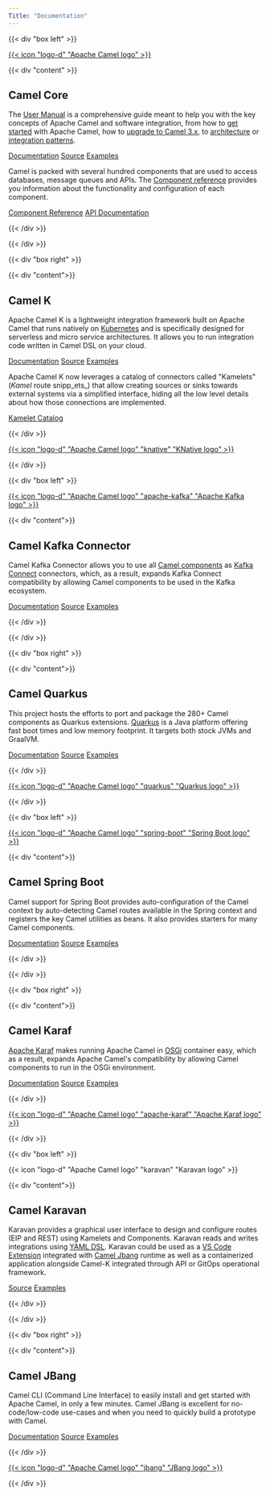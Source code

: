```yaml
---
Title: "Documentation"
---
```

{{< div "box left" >}}

<a href="/manual/" class="icon" title="Camel User Manual">{{< icon "logo-d" "Apache Camel logo" >}}</a>

{{< div "content" >}}

## Camel Core

The [User Manual](/manual/) is a comprehensive guide meant to help you with the key concepts of Apache Camel and software integration, from how to [get started](/manual/getting-started.html) with Apache Camel, how to [upgrade to Camel 3.x](/manual/camel-3x-upgrade-guide.html), to [architecture](/manual/architecture.html) or [integration patterns](/components/latest/eips/enterprise-integration-patterns.html).

<p>
<a class="button dark" href="/manual/">Documentation</a>
<a class="button light" href="https://github.com/apache/camel/">Source</a>
<a class="button light" href="https://github.com/apache/camel-examples">Examples</a>
</p>


Camel is packed with several hundred components that are used to access databases, message queues and APIs. The [Component reference](/components/latest/) provides you information about the functionality and configuration of each component.

<p>
<a class="button dark" href="/components/latest/">Component Reference</a>
<a class="button light" href="https://www.javadoc.io/doc/org.apache.camel/camel-api/latest/index.html">API Documentation</a>
</p>

{{< /div >}}

{{< /div >}}

{{< div "box right" >}}

{{< div "content">}}

## Camel K

Apache Camel K is a lightweight integration framework built on Apache Camel that runs natively on [Kubernetes](https://kubernetes.io/) and is specifically designed for serverless and micro service architectures. It allows you to run integration code written in Camel DSL on your cloud.

<p>
<a class="button dark" href="/camel-k/latest/">Documentation</a>
<a class="button light" href="https://github.com/apache/camel-k/">Source</a>
<a class="button light" href="https://github.com/apache/camel-k-examples">Examples</a>
</p>

Apache Camel K now leverages a catalog of connectors called "Kamelets" (_Kamel_ route snipp_ets_) that allow creating sources or sinks towards external systems via a
simplified interface, hiding all the low level details about how those connections are implemented.

<p>
<a class="button dark" href="/camel-kamelets/latest/">Kamelet Catalog</a>
</p>

{{< /div >}}

<a href="/camel-k/latest/" class="icon" title="Camel-K Manual ">{{< icon "logo-d" "Apache Camel logo" "knative" "KNative logo" >}}</a>

{{< /div >}}

{{< div "box left" >}}

<a href="/camel-kafka-connector/latest/" class="icon" title="Camel Kafka Connector Manual ">{{< icon "logo-d" "Apache Camel logo" "apache-kafka" "Apache Kafka logo" >}}</a>

{{< div "content">}}

## Camel Kafka Connector

Camel Kafka Connector allows you to use all [Camel components](/components/latest/) as [Kafka Connect](http://kafka.apache.org/documentation/#connect) connectors, which, as a result, expands Kafka Connect compatibility by allowing Camel components to be used in the Kafka ecosystem.

<p>
<a class="button dark" href="/camel-kafka-connector/latest/">Documentation</a>
<a class="button light" href="https://github.com/apache/camel-kafka-connector/">Source</a>
<a class="button light" href="https://github.com/apache/camel-kafka-connector-examples/">Examples</a>
</p>

{{< /div >}}

{{< /div >}}

{{< div "box right" >}}

{{< div "content">}}

## Camel Quarkus

This project hosts the efforts to port and package the 280+ Camel components as Quarkus extensions. [Quarkus](https://quarkus.io/) is a Java platform offering fast boot times and low memory footprint. It targets both stock JVMs and GraalVM.

<p>
<a class="button dark" href="/camel-quarkus/latest/">Documentation</a>
<a class="button light" href="https://github.com/apache/camel-quarkus/">Source</a>
<a class="button light" href="https://github.com/apache/camel-quarkus-examples/">Examples</a>
</p>

{{< /div >}}

<a href="/camel-quarkus/latest/" class="icon" title="Camel Quarkus Manual ">{{< icon "logo-d" "Apache Camel logo" "quarkus" "Quarkus logo" >}}</a>

{{< /div >}}

{{< div "box left" >}}

<a href="/camel-spring-boot/latest/" class="icon" title="Camel Spring Boot latest documentation">{{< icon "logo-d" "Apache Camel logo" "spring-boot" "Spring Boot logo" >}}</a>

{{< div "content">}}

## Camel Spring Boot

Camel support for Spring Boot provides auto-configuration of the Camel context by auto-detecting Camel routes available in the Spring context and registers the key Camel utilities as beans. It also provides starters for many Camel components.

<p>
<a class="button dark" href="/camel-spring-boot/latest/">Documentation</a>
<a class="button light" href="https://github.com/apache/camel-spring-boot">Source</a>
<a class="button light" href="https://github.com/apache/camel-spring-boot-examples">Examples</a>
</p>

{{< /div >}}

{{< /div >}}

{{< div "box right" >}}

{{< div "content">}}

## Camel Karaf

[Apache Karaf](https://karaf.apache.org/) makes running Apache Camel in [OSGi](https://www.osgi.org/) container easy, which as a result, expands Apache Camel's compatibility by allowing Camel components to run in the OSGi environment.

<p>
<a class="button dark" href="/camel-karaf/latest/">Documentation</a>
<a class="button light" href="https://github.com/apache/camel-karaf">Source</a>
<a class="button light" href="https://github.com/apache/camel-karaf-examples">Examples</a>
</p>

{{< /div >}}

<a href="/camel-karaf/latest/" class="icon" title="Camel Karaf Manual ">{{< icon "logo-d" "Apache Camel logo" "apache-karaf" "Apache Karaf logo" >}}</a>

{{< /div >}}

{{< div "box left" >}}

<a class="icon" title="Camel Karavan latest documentation">{{< icon "logo-d" "Apache Camel logo" "karavan" "Karavan logo" >}}</a>

{{< div "content">}}

## Camel Karavan

Karavan provides a graphical user interface to design and configure routes (EIP and REST) using Kamelets and Components.  Karavan reads and writes integrations using [YAML DSL](/components/next/others/yaml-dsl.html).
Karavan could be used as a [VS Code Extension](https://marketplace.visualstudio.com/items?itemName=camel-karavan.karavan) integrated with [Camel Jbang](/manual/camel-jbang.html) runtime as well as a containerized application alongside Camel-K integrated through API or GitOps operational framework.

<p>
<!-- <a class="button dark" href="/camel-karavan/latest/">Documentation</a> -->
<a class="button light" href="https://github.com/apache/camel-karavan">Source</a>
<a class="button light" href="https://github.com/apache/camel-karavan/tree/main/karavan-demo">Examples</a>
</p>

{{< /div >}}

{{< /div >}}

{{< div "box right" >}}

{{< div "content">}}

## Camel JBang

Camel CLI (Command Line Interface) to easily install and get started with Apache Camel,
in only a few minutes. Camel JBang is excellent for no-code/low-code use-cases and
when you need to quickly build a prototype with Camel.

<p>
<a class="button dark" href="/manual/camel-jbang.html">Documentation</a>
<a class="button light" href="https://github.com/apache/camel/tree/main/dsl">Source</a>
<a class="button light" href="https://github.com/apache/camel-kamelets-examples/tree/main/jbang">Examples</a>
</p>

{{< /div >}}

<a href="/manual/camel-jbang.html" class="icon" title="Camel JBang ">{{< icon "logo-d" "Apache Camel logo" "jbang" "JBang logo" >}}</a>

{{< /div >}}
